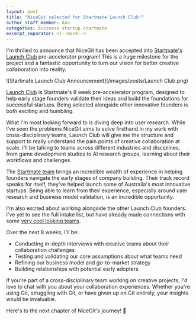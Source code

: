 ```yaml
---
layout: post
title: "NiceGit selected for Startmate Launch Club!"
author_staff_member: dan
categories: business startup startmate
excerpt_separator: <!--more-->
---
```


I'm thrilled to announce that NiceGit has been accepted into [Startmate's Launch Club](https://www.startmate.com/launch-club) pre-accelerator program! This is a huge milestone for the project and a fantastic opportunity to turn our vision for better creative collaboration into reality.

<!--more-->
![Startmate Launch Club Announcement](/images/posts/Launch Club.png)

[Launch Club](https://www.startmate.com/launch-club) is Startmate's 8 week pre-accelerator program, designed to help early stage founders validate their ideas and build the foundations for successful startups. Being selected alongside other innovative founders is both exciting and humbling.

What I'm most looking forward to is diving deep into user research. While I've seen the problems NiceGit aims to solve firsthand in my work with cross-disciplinary teams, Launch Club will give me the structure and support to really understand the pain points of creative collaboration at scale. I'll be talking to teams across different industries and disciplines, from game development studios to AI research groups, learning about their workflows and challenges.

The [Startmate team](https://www.startmate.com/mentors) brings an incredible wealth of experience in helping founders navigate the early stages of company building. Their track record speaks for itself, they've helped launch some of Australia's most innovative startups. Being able to learn from their experience, especially around user research and business model validation, is an incredible opportunity.

I'm also excited about working alongside the other Launch Club founders. I've yet to see the full intake list, but have already made connections with some [very cool looking teams](https://www.heali.com/).

Over the next 8 weeks, I'll be:

- Conducting in-depth interviews with creative teams about their collaboration challenges
- Testing and validating our core assumptions about what teams need
- Refining our business model and go-to-market strategy
- Building relationships with potential early adopters

If you're part of a cross-disciplinary team working on creative projects, I'd love to chat with you about your collaboration experiences. Whether you're using Git, struggling with Git, or have given up on Git entirely, your insights would be invaluable.

Here's to the next chapter of NiceGit's journey! 🚀
